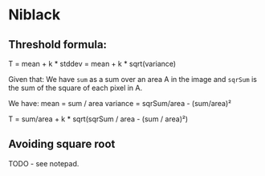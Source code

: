 # Niblack

## Threshold formula:
T   = mean + k * stddev = mean + k * sqrt(variance)

Given that:
We have `sum` as a sum over an area A in the image and `sqrSum` is the sum of the square of each pixel in A.

We have:
mean      = sum / area
variance  = sqrSum/area - (sum/area)²

T  = sum/area + k * sqrt(sqrSum / area - (sum / area)²)

## Avoiding square root
TODO - see notepad.
